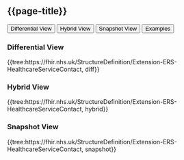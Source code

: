 ## {{page-title}}

<div class="tab">
  <button class="tablinks" onclick="openTab(event, 'Differential View')">Differential View</button>
  <button class="tablinks active" onclick="openTab(event, 'Hybrid View')">Hybrid View</button>
  <button class="tablinks" onclick="openTab(event, 'Snapshot View')">Snapshot View</button>
  <button class="tablinks" onclick="openTab(event, 'Examples')">Examples</button>
</div>

<div id="Differential View" class="tabcontent">
  <h3>Differential View</h3>
{{tree:https://fhir.nhs.uk/StructureDefinition/Extension-ERS-HealthcareServiceContact, diff}}
</div>

<div id="Hybrid View" class="tabcontent" style="display:block">
  <h3>Hybrid View</h3>
{{tree:https://fhir.nhs.uk/StructureDefinition/Extension-ERS-HealthcareServiceContact, hybrid}}
</div>

<div id="Snapshot View" class="tabcontent">
  <h3>Snapshot View</h3>
 {{tree:https://fhir.nhs.uk/StructureDefinition/Extension-ERS-HealthcareServiceContact, snapshot}}
</div>